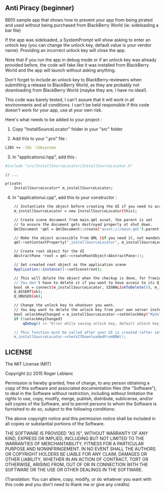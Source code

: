 Anti Piracy (beginner)
--------------
BB10 sample app that shows how to prevent your app from being pirated and used without being purchased from BlackBerry World (ie: sideloading a bar file)

If the app was sideloaded, a SystemPrompt will show asking to enter an unlock key (you can change the unlock key, default value is your vendor name). Providing an incorrect unlock key will close the app.

Note that if you run the app in debug mode or if an unlock key was already provided before, the code will fake like it was installed from BlackBerry World and the app will launch without asking anything.

Don't forget to include an unlock key to BlackBerry reviewers when submitting a release to BlackBerry World, as they are probably not downloading from BlackBerry World (maybe they are, I have no idea!).

This code was barely tested, I can't assure that it will work in all environments and all conditions. I can't be held responsible if this code doesn't work for your app, use at your own risk.



Here's what needs to be added to your project :

1) Copy "InstallSourceLocator" folder in your "src" folder

2) Add this to your ".pro" file :
```sh
LIBS += -lbb -lbbsystem
```

3) In "applicationui.hpp", add this :

```sh
#include "src/InstallSourceLocator/InstallSourceLocator.h"

// ...

private:
    InstallSourceLocator* m_installSourceLocator;

```

4) In "applicationui.cpp", add this to your constructor :

```sh
    // Instantiate the object before creating the UI if you need to access it from QML
    m_installSourceLocator = new InstallSourceLocator(this);

    // Create scene document from main.qml asset, the parent is set
    // to ensure the document gets destroyed properly at shut down.
    QmlDocument *qml = QmlDocument::create("asset:///main.qml").parent(this);

    // Make the object accessible from QML (if you need it, not mandatory)
    qml->setContextProperty("_installSourceLocator", m_installSourceLocator);

    // Create root object for the UI
    AbstractPane *root = qml->createRootObject<AbstractPane>();

    // Set created root object as the application scene
    Application::instance()->setScene(root);

    // This will delete the object when the checkup is done, for freeing memory when it's not needed anymore.
    // You don't have to delete it if you want to have access to its Q_PROPERTY later.
    bool ok = connect(m_installSourceLocator, SIGNAL(okToDelete()), m_installSourceLocator, SLOT(deleteLater()));
    Q_ASSERT(ok);
    Q_UNUSED(ok);

    // Change the unlock key to whatever you want.
    // You may want to delete the unlock key from your own server instead of hard coding it.
    bool unlockKeyChanged = m_installSourceLocator->setUnlockKey("MyUnlockKey");
    if (!unlockKeyChanged)
        qDebug() << "Error while saving unlock key, default unlock key is your vendor name as stated in bar-descriptor.xml";

    // This function must be called after your UI is created (after setScene(root) )
    m_installSourceLocator->checkIfDownloadedFromBBW();

```



LICENSE
--------------
The MIT License (MIT)

Copyright (c) 2015 Roger Leblanc

Permission is hereby granted, free of charge, to any person obtaining a copy of this software and associated documentation files (the "Software"), to deal in the Software without restriction, including without limitation the rights to use, copy, modify, merge, publish, distribute, sublicense, and/or sell copies of the Software, and to permit persons to whom the Software is furnished to do so, subject to the following conditions:

The above copyright notice and this permission notice shall be included in all copies or substantial portions of the Software.

THE SOFTWARE IS PROVIDED "AS IS", WITHOUT WARRANTY OF ANY KIND, EXPRESS OR IMPLIED, INCLUDING BUT NOT LIMITED TO THE WARRANTIES OF MERCHANTABILITY, FITNESS FOR A PARTICULAR PURPOSE AND NONINFRINGEMENT. IN NO EVENT SHALL THE AUTHORS OR COPYRIGHT HOLDERS BE LIABLE FOR ANY CLAIM, DAMAGES OR OTHER LIABILITY, WHETHER IN AN ACTION OF CONTRACT, TORT OR OTHERWISE, ARISING FROM, OUT OF OR IN CONNECTION WITH THE SOFTWARE OR THE USE OR OTHER DEALINGS IN THE SOFTWARE.


(Translation: You can altere, copy, modify, or do whatever you want with this code and you don't need to thank me or give any credits)